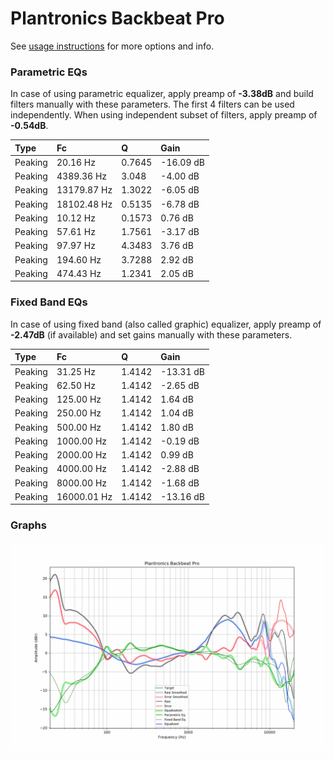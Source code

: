 # Plantronics Backbeat Pro
See [usage instructions](https://github.com/jaakkopasanen/AutoEq#usage) for more options and info.

### Parametric EQs
In case of using parametric equalizer, apply preamp of **-3.38dB** and build filters manually
with these parameters. The first 4 filters can be used independently.
When using independent subset of filters, apply preamp of **-0.54dB**.

| Type    | Fc          |      Q | Gain      |
|:--------|:------------|:-------|:----------|
| Peaking | 20.16 Hz    | 0.7645 | -16.09 dB |
| Peaking | 4389.36 Hz  | 3.048  | -4.00 dB  |
| Peaking | 13179.87 Hz | 1.3022 | -6.05 dB  |
| Peaking | 18102.48 Hz | 0.5135 | -6.78 dB  |
| Peaking | 10.12 Hz    | 0.1573 | 0.76 dB   |
| Peaking | 57.61 Hz    | 1.7561 | -3.17 dB  |
| Peaking | 97.97 Hz    | 4.3483 | 3.76 dB   |
| Peaking | 194.60 Hz   | 3.7288 | 2.92 dB   |
| Peaking | 474.43 Hz   | 1.2341 | 2.05 dB   |

### Fixed Band EQs
In case of using fixed band (also called graphic) equalizer, apply preamp of **-2.47dB**
(if available) and set gains manually with these parameters.

| Type    | Fc          |      Q | Gain      |
|:--------|:------------|:-------|:----------|
| Peaking | 31.25 Hz    | 1.4142 | -13.31 dB |
| Peaking | 62.50 Hz    | 1.4142 | -2.65 dB  |
| Peaking | 125.00 Hz   | 1.4142 | 1.64 dB   |
| Peaking | 250.00 Hz   | 1.4142 | 1.04 dB   |
| Peaking | 500.00 Hz   | 1.4142 | 1.80 dB   |
| Peaking | 1000.00 Hz  | 1.4142 | -0.19 dB  |
| Peaking | 2000.00 Hz  | 1.4142 | 0.99 dB   |
| Peaking | 4000.00 Hz  | 1.4142 | -2.88 dB  |
| Peaking | 8000.00 Hz  | 1.4142 | -1.68 dB  |
| Peaking | 16000.01 Hz | 1.4142 | -13.16 dB |

### Graphs
![](./Plantronics%20Backbeat%20Pro.png)